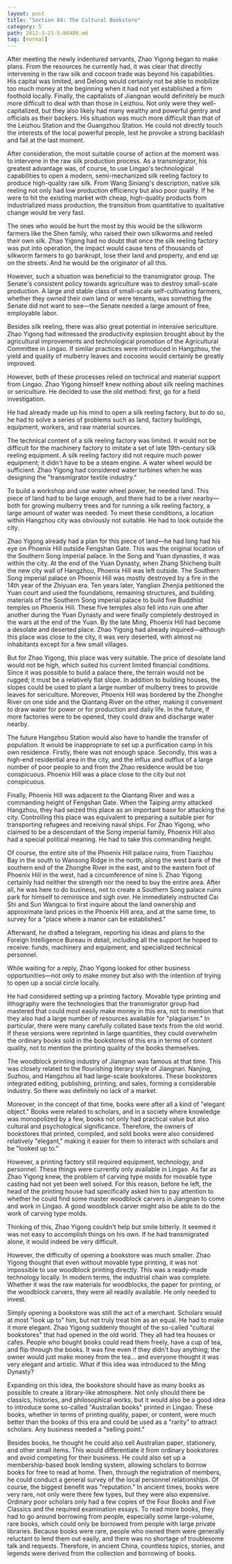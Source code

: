 ```yaml
---
layout: post
title: "Section 84: The Cultural Bookstore"
category: 5
path: 2012-3-21-5-08400.md
tag: [normal]
---
```


After meeting the newly indentured servants, Zhao Yigong began to make plans. From the resources he currently had, it was clear that directly intervening in the raw silk and cocoon trade was beyond his capabilities. His capital was limited, and Delong would certainly not be able to mobilize too much money at the beginning when it had not yet established a firm foothold locally. Finally, the capitalists of Jiangnan would definitely be much more difficult to deal with than those in Leizhou. Not only were they well-capitalized, but they also likely had many wealthy and powerful gentry and officials as their backers. His situation was much more difficult than that of the Leizhou Station and the Guangzhou Station. He could not directly touch the interests of the local powerful people, lest he provoke a strong backlash and fail at the last moment.

After consideration, the most suitable course of action at the moment was to intervene in the raw silk production process. As a transmigrator, his greatest advantage was, of course, to use Lingao's technological capabilities to open a modern, semi-mechanized silk reeling factory to produce high-quality raw silk. From Wang Siniang's description, native silk reeling not only had low production efficiency but also poor quality. If he were to hit the existing market with cheap, high-quality products from industrialized mass production, the transition from quantitative to qualitative change would be very fast.

The ones who would be hurt the most by this would be the silkworm farmers like the Shen family, who raised their own silkworms and reeled their own silk. Zhao Yigong had no doubt that once the silk reeling factory was put into operation, the impact would cause tens of thousands of silkworm farmers to go bankrupt, lose their land and property, and end up on the streets. And he would be the originator of all this.

However, such a situation was beneficial to the transmigrator group. The Senate's consistent policy towards agriculture was to destroy small-scale production. A large and stable class of small-scale self-cultivating farmers, whether they owned their own land or were tenants, was something the Senate did not want to see—the Senate needed a large amount of free, employable labor.

Besides silk reeling, there was also great potential in intensive sericulture. Zhao Yigong had witnessed the productivity explosion brought about by the agricultural improvements and technological promotion of the Agricultural Committee in Lingao. If similar practices were introduced in Hangzhou, the yield and quality of mulberry leaves and cocoons would certainly be greatly improved.

However, both of these processes relied on technical and material support from Lingao. Zhao Yigong himself knew nothing about silk reeling machines or sericulture. He decided to use the old method: first, go for a field investigation.

He had already made up his mind to open a silk reeling factory, but to do so, he had to solve a series of problems such as land, factory buildings, equipment, workers, and raw material sources.

The technical content of a silk reeling factory was limited. It would not be difficult for the machinery factory to imitate a set of late 19th-century silk reeling equipment. A silk reeling factory did not require much power equipment; it didn't have to be a steam engine. A water wheel would be sufficient. Zhao Yigong had considered water turbines when he was designing the "transmigrator textile industry."

To build a workshop and use water wheel power, he needed land. This piece of land had to be large enough, and there had to be a river nearby—both for growing mulberry trees and for running a silk reeling factory, a large amount of water was needed. To meet these conditions, a location within Hangzhou city was obviously not suitable. He had to look outside the city.

Zhao Yigong already had a plan for this piece of land—he had long had his eye on Phoenix Hill outside Fengshan Gate. This was the original location of the Southern Song imperial palace. In the Song and Yuan dynasties, it was within the city. At the end of the Yuan Dynasty, when Zhang Shicheng built the new city wall of Hangzhou, Phoenix Hill was left outside. The Southern Song imperial palace on Phoenix Hill was mostly destroyed by a fire in the 14th year of the Zhiyuan era. Ten years later, Yanglian Zhenjia petitioned the Yuan court and used the foundations, remaining structures, and building materials of the Southern Song imperial palace to build five Buddhist temples on Phoenix Hill. These five temples also fell into ruin one after another during the Yuan Dynasty and were finally completely destroyed in the wars at the end of the Yuan. By the late Ming, Phoenix Hill had become a desolate and deserted place. Zhao Yigong had already inquired—although this place was close to the city, it was very deserted, with almost no inhabitants except for a few small villages.

But for Zhao Yigong, this place was very suitable. The price of desolate land would not be high, which suited his current limited financial conditions. Since it was possible to build a palace there, the terrain would not be rugged; it must be a relatively flat slope. In addition to building houses, the slopes could be used to plant a large number of mulberry trees to provide leaves for sericulture. Moreover, Phoenix Hill was bordered by the Zhonghe River on one side and the Qiantang River on the other, making it convenient to draw water for power or for production and daily life. In the future, if more factories were to be opened, they could draw and discharge water nearby.

The future Hangzhou Station would also have to handle the transfer of population. It would be inappropriate to set up a purification camp in his own residence. Firstly, there was not enough space. Secondly, this was a high-end residential area in the city, and the influx and outflux of a large number of poor people to and from the Zhao residence would be too conspicuous. Phoenix Hill was a place close to the city but not conspicuous.

Finally, Phoenix Hill was adjacent to the Qiantang River and was a commanding height of Fengshan Gate. When the Taiping army attacked Hangzhou, they had seized this place as an important base for attacking the city. Controlling this place was equivalent to preparing a suitable pier for transporting refugees and receiving naval ships. For Zhao Yigong, who claimed to be a descendant of the Song imperial family, Phoenix Hill also had a special political meaning. He had to take this commanding height.

Of course, the entire site of the Phoenix Hill palace ruins, from Tiaozhou Bay in the south to Wansong Ridge in the north, along the west bank of the southern end of the Zhonghe River in the east, and to the eastern foot of Phoenix Hill in the west, had a circumference of nine li. Zhao Yigong certainly had neither the strength nor the need to buy the entire area. After all, he was here to do business, not to create a Southern Song palace ruins park for himself to reminisce and sigh over. He immediately instructed Cai Shi and Sun Wangcai to first inquire about the land ownership and approximate land prices in the Phoenix Hill area, and at the same time, to survey for a "place where a manor can be established."

Afterward, he drafted a telegram, reporting his ideas and plans to the Foreign Intelligence Bureau in detail, including all the support he hoped to receive: funds, machinery and equipment, and specialized technical personnel.

While waiting for a reply, Zhao Yigong looked for other business opportunities—not only to make money but also with the intention of trying to open up a social circle locally.

He had considered setting up a printing factory. Movable type printing and lithography were the technologies that the transmigrator group had mastered that could most easily make money in this era, not to mention that they also had a large number of resources available for "plagiarism." In particular, there were many carefully collated base texts from the old world. If these versions were reprinted in large quantities, they could overwhelm the ordinary books sold in the bookstores of this era in terms of content quality, not to mention the printing quality of the books themselves.

The woodblock printing industry of Jiangnan was famous at that time. This was closely related to the flourishing literary style of Jiangnan. Nanjing, Suzhou, and Hangzhou all had large-scale bookstores. These bookstores integrated editing, publishing, printing, and sales, forming a considerable industry. So there was definitely no lack of a market.

Moreover, in the concept of that time, books were after all a kind of "elegant object." Books were related to scholars, and in a society where knowledge was monopolized by a few, books not only had practical value but also cultural and psychological significance. Therefore, the owners of bookstores that printed, compiled, and sold books were also considered relatively "elegant," making it easier for them to interact with scholars and be "looked up to."

However, a printing factory still required equipment, technology, and personnel. These things were currently only available in Lingao. As far as Zhao Yigong knew, the problem of carving type molds for movable type casting had not yet been well solved. For this reason, before he left, the head of the printing house had specifically asked him to pay attention to whether he could find some master woodblock carvers in Jiangnan to come and work in Lingao. A good woodblock carver might also be able to do the work of carving type molds.

Thinking of this, Zhao Yigong couldn't help but smile bitterly. It seemed it was not easy to accomplish things on his own. If he had transmigrated alone, it would indeed be very difficult.

However, the difficulty of opening a bookstore was much smaller. Zhao Yigong thought that even without movable type printing, it was not impossible to use woodblock printing directly. This was a ready-made technology locally. In modern terms, the industrial chain was complete. Whether it was the raw materials for woodblocks, the paper for printing, or the woodblock carvers, they were all readily available. He only needed to invest.

Simply opening a bookstore was still the act of a merchant. Scholars would at most "look up to" him, but not truly treat him as an equal. He had to make it more elegant. Zhao Yigong suddenly thought of the so-called "cultural bookstores" that had opened in the old world. They all had tea houses or cafes. People who bought books could read them freely, have a cup of tea, and flip through the books. It was fine even if they didn't buy anything; the owner would just make money from the tea... and everyone thought it was very elegant and artistic. What if this idea was introduced to the Ming Dynasty?

Expanding on this idea, the bookstore should have as many books as possible to create a library-like atmosphere. Not only should there be classics, histories, and philosophical works, but it would also be a good idea to introduce some so-called "Australian books" printed in Lingao. These books, whether in terms of printing quality, paper, or content, were much better than the books of this era and could be used as a "rarity" to attract scholars. Any business needed a "selling point."

Besides books, he thought he could also sell Australian paper, stationery, and other small items. This would differentiate it from ordinary bookstores and avoid competing for their business. He could also set up a membership-based book lending system, allowing scholars to borrow books for free to read at home. Then, through the registration of members, he could conduct a general survey of the local personnel relationships. Of course, the biggest benefit was "reputation." In ancient times, books were very rare, not only were there few types, but they were also expensive. Ordinary poor scholars only had a few copies of the Four Books and Five Classics and the required examination essays. To read more books, they had to go around borrowing from people, especially some large-volume, rare books, which could only be borrowed from people with large private libraries. Because books were rare, people who owned them were generally reluctant to lend them out easily, and there was no shortage of troublesome talk and requests. Therefore, in ancient China, countless topics, stories, and legends were derived from the collection and borrowing of books.